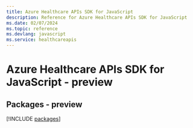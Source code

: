 ```yaml
---
title: Azure Healthcare APIs SDK for JavaScript
description: Reference for Azure Healthcare APIs SDK for JavaScript
ms.date: 02/07/2024
ms.topic: reference
ms.devlang: javascript
ms.service: healthcareapis
---
```

# Azure Healthcare APIs SDK for JavaScript - preview
## Packages - preview
[!INCLUDE [packages](healthcare-apis-index.md)]